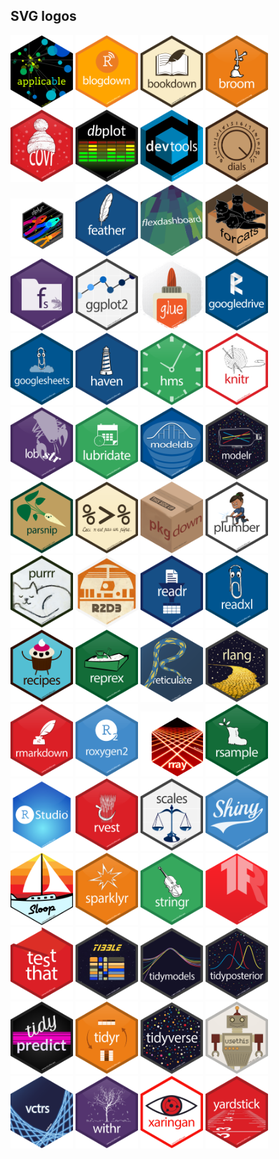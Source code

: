 
## SVG logos

<a href="applicable.svg"><img src="applicable.svg" width="100"></a>
<a href="blogdown.svg"><img src="blogdown.svg" width="100"></a>
<a href="bookdown.svg"><img src="bookdown.svg" width="100"></a>
<a href="broom.svg"><img src="broom.svg" width="100"></a>
<a href="covr.svg"><img src="covr.svg" width="100"></a>
<a href="dbplot.svg"><img src="dbplot.svg" width="100"></a>
<a href="devtools.svg"><img src="devtools.svg" width="100"></a>
<a href="dials.svg"><img src="dials.svg" width="100"></a>
<a href="dplyr.svg"><img src="dplyr.svg" width="100"></a>
<a href="feather.svg"><img src="feather.svg" width="100"></a>
<a href="flexdashboard.svg"><img src="flexdashboard.svg" width="100"></a>
<a href="forcats.svg"><img src="forcats.svg" width="100"></a>
<a href="fs.svg"><img src="fs.svg" width="100"></a>
<a href="ggplot2.svg"><img src="ggplot2.svg" width="100"></a>
<a href="glue.svg"><img src="glue.svg" width="100"></a>
<a href="googledrive.svg"><img src="googledrive.svg" width="100"></a>
<a href="googlesheets.svg"><img src="googlesheets.svg" width="100"></a>
<a href="haven.svg"><img src="haven.svg" width="100"></a>
<a href="hms.svg"><img src="hms.svg" width="100"></a>
<a href="knitr.svg"><img src="knitr.svg" width="100"></a>
<a href="lobstr.svg"><img src="lobstr.svg" width="100"></a>
<a href="lubridate.svg"><img src="lubridate.svg" width="100"></a>
<a href="modeldb.svg"><img src="modeldb.svg" width="100"></a>
<a href="modelr.svg"><img src="modelr.svg" width="100"></a>
<a href="parsnip.svg"><img src="parsnip.svg" width="100"></a>
<a href="pipe.svg"><img src="pipe.svg" width="100"></a>
<a href="pkgdown.svg"><img src="pkgdown.svg" width="100"></a>
<a href="plumber-female.svg"><img src="plumber-female.svg" width="100"></a>
<a href="purrr.svg"><img src="purrr.svg" width="100"></a>
<a href="r2d3.svg"><img src="r2d3.svg" width="100"></a>
<a href="readr.svg"><img src="readr.svg" width="100"></a>
<a href="readxl.svg"><img src="readxl.svg" width="100"></a>
<a href="recipes.svg"><img src="recipes.svg" width="100"></a>
<a href="reprex.svg"><img src="reprex.svg" width="100"></a>
<a href="reticulate.svg"><img src="reticulate.svg" width="100"></a>
<a href="rlang.svg"><img src="rlang.svg" width="100"></a>
<a href="rmarkdown.svg"><img src="rmarkdown.svg" width="100"></a>
<a href="roxygen2.svg"><img src="roxygen2.svg" width="100"></a>
<a href="rray.svg"><img src="rray.svg" width="100"></a>
<a href="rsample.svg"><img src="rsample.svg" width="100"></a>
<a href="RStudio.svg"><img src="RStudio.svg" width="100"></a>
<a href="rvest.svg"><img src="rvest.svg" width="100"></a>
<a href="scales.svg"><img src="scales.svg" width="100"></a>
<a href="shiny.svg"><img src="shiny.svg" width="100"></a>
<a href="sloop.svg"><img src="sloop.svg" width="100"></a>
<a href="sparklyr.svg"><img src="sparklyr.svg" width="100"></a>
<a href="stringr.svg"><img src="stringr.svg" width="100"></a>
<a href="tensorflow.svg"><img src="tensorflow.svg" width="100"></a>
<a href="testthat.svg"><img src="testthat.svg" width="100"></a>
<a href="tibble.svg"><img src="tibble.svg" width="100"></a>
<a href="tidymodels.svg"><img src="tidymodels.svg" width="100"></a>
<a href="tidyposterior.svg"><img src="tidyposterior.svg" width="100"></a>
<a href="tidypredict.svg"><img src="tidypredict.svg" width="100"></a>
<a href="tidyr.svg"><img src="tidyr.svg" width="100"></a>
<a href="tidyverse.svg"><img src="tidyverse.svg" width="100"></a>
<a href="usethis.svg"><img src="usethis.svg" width="100"></a>
<a href="vctrs.svg"><img src="vctrs.svg" width="100"></a>
<a href="withr.svg"><img src="withr.svg" width="100"></a>
<a href="xaringan.svg"><img src="xaringan.svg" width="100"></a>
<a href="yardstick.svg"><img src="yardstick.svg" width="100"></a>
